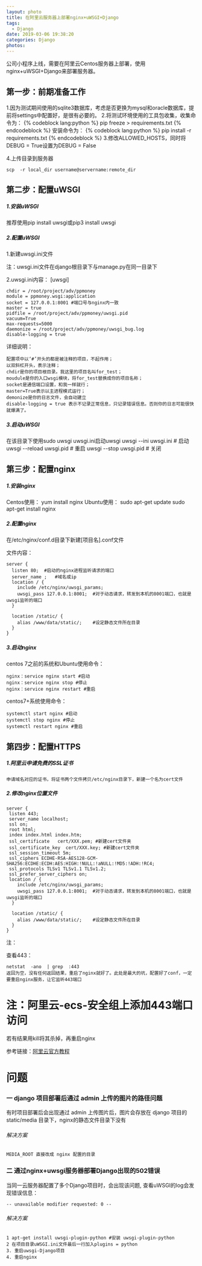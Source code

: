 ```yaml
---
layout: photo
title: 在阿里云服务器上部署nginx+uWSGI+Django
tags:
  - Django
date: 2019-03-06 19:38:20
categories: Django
photos:
---
```

公司小程序上线，需要在阿里云Centos服务器上部署，使用nginx+uWSGI+Django来部署服务器。
<!--more-->
## 第一步：前期准备工作 ##
1.因为测试期间使用的sqlite3数据库，考虑是否更换为mysql和oracle数据库，提前将settings中配置好，是很有必要的。
2.将测试环境使用的工具包收集，收集命令为：
{% codeblock lang:python %}
	pip freeze > requirements.txt
{% endcodeblock %}
安装命令为：
{% codeblock lang:python %}
	pip install -r requirements.txt
{% endcodeblock %}
3.修改ALLOWED_HOSTS，同时将DEBUG = True设置为DEBUG = False

4.上传目录到服务器

	scp  -r local_dir username@servername:remote_dir

## 第二步：配置uWSGI ##
##### 1.安装uWSGI #####
推荐使用pip install uwsgi或pip3 install uwsgi

##### 2.配置uWSGI #####
1.新建uwsgi.ini文件

注：uwsgi.ini文件在django根目录下与manage.py在同一目录下

2.uwsgi.ini内容：
	[uwsgi]

	chdir = /root/project/adv/ppmoney
	module = ppmoney.wsgi:application
	socket = 127.0.0.1:8001 #端口号与nginx内一致
	master = true         
	pidfile = /root/project/adv/ppmoney/uwsgi.pid
	vacuum=True
	max-requests=5000
	daemonize = /root/project/adv/ppmoney/uwsgi_bug.log
	disable-logging = true

详细说明：

	配置项中以‘#’开头的都是被注释的项目，不起作用；
	以双斜杠开头，表示注释；
	chdir是你的项目根目录。我这里的项目名叫for_test；
	moudule是你的入口wsgi模块，将for_test替换成你的项目名称；
	socket是通信端口设置，和我一样就行；
	master=True表示以主进程模式运行；
	demonize是你的日志文件，会自动建立
	disable-logging = true 表示不记录正常信息，只记录错误信息。否则你的日志可能很快就爆满了。
##### 3.启动uWSGI #####
在该目录下使用sudo uwsgi uwsgi.ini启动uwsgi
	uwsgi --ini uwsgi.ini # 启动
	uwsgi --reload uwsgi.pid # 重启
	uwsgi --stop uwsgi.pid # 关闭

## 第三步：配置nginx ##
##### 1.安装nginx #####
Centos使用：
	yum install nginx
Ubuntu使用：
	sudo apt-get update
	sudo apt-get install nginx

##### 2.配置nginx #####
在/etc/nginx/conf.d目录下新建[项目名].conf文件

文件内容：

	server {
	  listen 80;  #启动的nginx进程监听请求的端口
	  server_name ;   #域名或ip
	  location / {
	    include /etc/nginx/uwsgi_params;
	    uwsgi_pass 127.0.0.1:8001;  #对于动态请求，转发到本机的8001端口，也就是uwsgi监听的端口
	  }
	
	  location /static/ {
	    alias /www/data/static/;    #设定静态文件所在目录
	  }
	}
##### 3.启动nginx #####
centos 7之前的系统和Ubuntu使用命令：

	nginx：service nginx start #启动
	nginx：service nginx stop #停止
	nginx：service nginx restart #重启

centos7+系统使用命令：

	systemctl start nginx #启动
	systemctl stop nginx #停止
	systemctl restart nginx #重启

## 第四步：配置HTTPS ##
##### 1.阿里云申请免费的SSL证书 #####
	申请域名对应的证书，将证书两个文件拷贝/etc/nginx目录下，新建一个名为cert文件
##### 2.修改nginx位置文件 #####
	server {
	 listen 443;
	 server_name localhost;
	 ssl on;
	 root html;
	 index index.html index.htm;
	 ssl_certificate   cert/XXX.pem; #新建cert文件夹
	 ssl_certificate_key  cert/XXX.key; #新建cert文件夹
	 ssl_session_timeout 5m;
	 ssl_ciphers ECDHE-RSA-AES128-GCM-SHA256:ECDHE:ECDH:AES:HIGH:!NULL:!aNULL:!MD5:!ADH:!RC4;
	 ssl_protocols TLSv1 TLSv1.1 TLSv1.2;
	 ssl_prefer_server_ciphers on;
	 location / {
	    include /etc/nginx/uwsgi_params;
	    uwsgi_pass 127.0.0.1:8001;  #对于动态请求，转发到本机的8001端口，也就是uwsgi监听的端口
	  }
	
	  location /static/ {
	    alias /www/data/static/;    #设定静态文件所在目录
	  }
	}	

注：

查看443：

	netstat  -ano  | grep  :443
	返回为空，没有任何返回结果，重启了nginx就好了。此处是最大的坑，配置好了conf，一定要重启nginx服务，让它监听443端口
# 注：阿里云-ecs-安全组上添加443端口访问 #
若有结果用kill将其杀掉，再重启nginx

参考链接：[阿里云官方教程](https://help.aliyun.com/knowledge_detail/95491.html?spm=5176.2020520154.cas.29.549c56a7ayzM1I)

# 问题 #
### 一 django 项目部署后通过 admin 上传的图片的路径问题 ###
有时项目部署后会出现通过 admin 上传图片后，图片会存放在 django 项目的 static/media 目录下，nginx的静态文件目录下没有
###### 解决方案 ######
	MEDIA_ROOT 直接改成 nginx 配置的目录
### 二 通过nginx+uwsgi服务器部署Django出现的502错误 ###
当同一云服务器配置了多个Django项目时，会出现该问题,
查看uWSGI的log会发现错误信息：

	-- unavailable modifier requested: 0 --
###### 解决方案 ######
	1 apt-get install uwsgi-plugin-python #安装 uwsgi-plugin-python
	2 在项目目录uWSGI.ini文件最后一行加入plugins = python
	3. 重启uwsgi-Django项目
	4. 重启nginx
